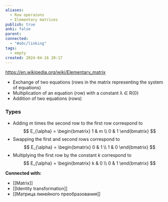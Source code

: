 ```yaml
---
aliases:
  - Row operaions
  - Elementary matrices
publish: true
anki: false
parent: 
connected:
  - "#обс/linking"
tags:
  - empty
created: 2024-04-16 20:17
---
```


https://en.wikipedia.org/wiki/Elementary_matrix

- Exchange of two equations (rows in the matrix representing the system of equations) 
- Multiplication of an equation (row) with a constant λ ∈ R\{0} 
- Addition of two equations (rows)

### Types
- Adding $m$ times the second row to the first row correspond to
$$
E_{\alpha} = \begin{bmatrix} 1 & m \\ 0 & 1 \end{bmatrix}
$$
- Swapping the first and second rows correspond to
$$
E_{\alpha} = \begin{bmatrix} 0 & 1 \\ 1 & 0 \end{bmatrix}
$$
- Multiplying the first row by the constant $k$ correspond to
$$
E_{\alpha} = \begin{bmatrix} k & 0 \\ 0 & 1 \end{bmatrix}
$$









**Connected with:**
- [[Matrix]]
- [[Identity transformation]]
- [[Матрица линейного преобразования]]

